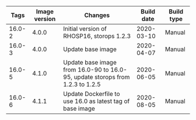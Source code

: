 | Tags | Image version | Changes | Build date | Build type |
| ---- | ------------- | ------- | ---------- | ---------- |
| 16.0-2 | 4.0.0 | Initial version of RHOSP16, storops 1.2.3 | 2020-03-10 | Manual |
| 16.0-3 | 4.0.0 | Update base image | 2020-04-07 | Manual |
| 16.0-5 | 4.1.0 | Update base image from 16.0-90 to 16.0-95, update storops from 1.2.3 to 1.2.5 | 2020-06-05 | Manual |
| 16.0-6 | 4.1.1 | Update Dockerfile to use 16.0 as latest tag of base image | 2020-08-05 | Manual |
